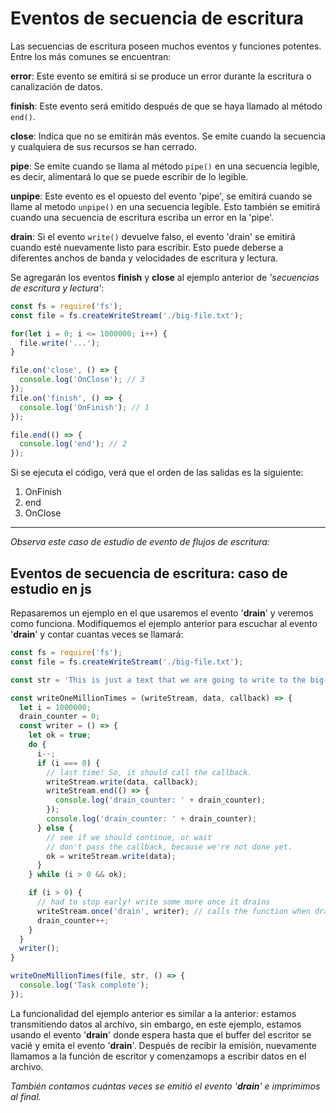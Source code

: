 # Eventos de secuencia de escritura

Las secuencias de escritura poseen muchos eventos y funciones potentes. Entre los más comunes se encuentran:

**error**: Este evento se emitirá si se produce un error durante la escritura o canalización de datos.

**finish**: Este evento será emitido después de que se haya llamado al método `end()`.

**close**: Indica que no se emitirán más eventos. Se emite cuando la secuencia y cualquiera de sus recursos se han cerrado.

**pipe**: Se emite cuando se llama al método `pipe()` en una secuencia legible, es decir, alimentará lo que se puede escribir de lo legible.

**unpipe**: Este evento es el opuesto del evento 'pipe', se emitirá cuando se llame al metodo `unpipe()` en una secuencia legible. Esto también se emitirá cuando una secuencia de escritura escriba un error en la 'pipe'.

**drain**: Si el evento `write()` devuelve falso, el evento 'drain' se emitirá cuando esté nuevamente listo para escribir. Esto puede deberse a diferentes anchos de banda y velocidades de escritura y lectura.

Se agregarán los eventos **finish** y **close** al ejemplo anterior de *'secuencias de escritura y lectura'*:

```js
const fs = require('fs');
const file = fs.createWriteStream('./big-file.txt');

for(let i = 0; i <= 1000000; i++) {
  file.write('...');
}

file.on('close', () => {
  console.log('OnClose'); // 3
});
file.on('finish', () => {
  console.log('OnFinish'); // 1
});

file.end(() => {
  console.log('end'); // 2
});
```

Si se ejecuta el código, verá que el orden de las salidas es la siguiente:
1. OnFinish
2. end
3. OnClose

---
*Observa este caso de estudio de evento de flujos de escritura:*

## Eventos de secuencia de escritura: caso de estudio en js

Repasaremos un ejemplo en el que usaremos el evento '**drain**' y veremos como funciona. Modifiquemos el ejemplo anterior para escuchar al evento '**drain**' y contar cuantas veces se llamará:

```js
const fs = require('fs');
const file = fs.createWriteStream('./big-file.txt');

const str = 'This is just a text that we are going to write to the big-file.txt one million times. So it becomes a big file (around 150MB) for Stream example purposes.\n';

const writeOneMillionTimes = (writeStream, data, callback) => {
  let i = 1000000;
  drain_counter = 0;
  const writer = () => {
    let ok = true;
    do {
      i--;
      if (i === 0) {
        // last time! So, it should call the callback.
        writeStream.write(data, callback);
        writeStream.end(() => {
          console.log('drain_counter: ' + drain_counter);
        });
        console.log('drain_counter: ' + drain_counter);
      } else {
        // see if we should continue, or wait
        // don't pass the callback, because we're not done yet.
        ok = writeStream.write(data);
      }
    } while (i > 0 && ok);

    if (i > 0) {
      // had to stop early! write some more once it drains
      writeStream.once('drain', writer); // calls the function when drain got emitted
      drain_counter++;
    }
  }
  writer();
}

writeOneMillionTimes(file, str, () => {
  console.log('Task complete');
});
```

La funcionalidad del ejemplo anterior es similar a la anterior: estamos transmitiendo datos al archivo, sin embargo, en este ejemplo, estamos usando el evento '**drain**' donde espera hasta que el buffer del escritor se vacié y emita el evento '**drain**'. Después de recibir la emisión, nuevamente llamamos a la función de escritor y comenzamops a escribir datos en el archivo.

*También contamos cuántas veces se emitió el evento '**drain**' e imprimimos al final.*
